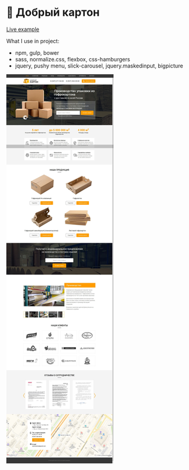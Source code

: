 # 🙌  Добрый картон

[Live example](https://bukovski.github.io/good-cardboard/)

What I use in project:

 - npm, gulp, bower
 - sass, normalize.css, flexbox, css-hamburgers
 - jquery, pushy menu, slick-carousel, jquery.maskedinput, bigpicture
 
![добрый картон](template/page.jpg)
